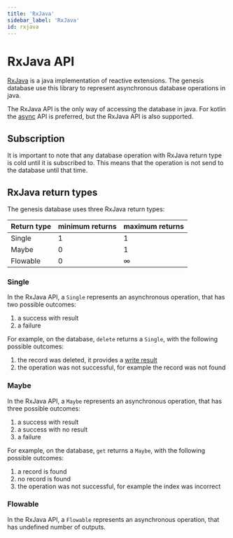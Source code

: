 ```yaml
---
title: 'RxJava'
sidebar_label: 'RxJava'
id: rxjava
---
```


RxJava API
==========

[RxJava](https://www.rxjava.com/) is a java implementation of reactive extensions. The genesis database use this library to represent asynchronous database operations in java.

The RxJava API is the only way of accessing the database in java. For kotlin the [async](https://docs.genesis.global/secure/reference/developer/api/database/reference/apis/async/) API is preferred, but the RxJava API is also supported.

Subscription[​](https://docs.genesis.global/secure/reference/developer/api/database/reference/apis/rxjava/#subscription "Direct link to heading")
-------------------------------------------------------------------------------------------------------------------------------------------------

It is important to note that any database operation with RxJava return type is cold until it is subscribed to. This means that the operation is not send to the database until that time.

RxJava return types[​](https://docs.genesis.global/secure/reference/developer/api/database/reference/apis/rxjava/#rxjava-return-types "Direct link to heading")
---------------------------------------------------------------------------------------------------------------------------------------------------------------

The genesis database uses three RxJava return types:

| Return type | minimum returns | maximum returns |
| --- | --- | --- |
| Single | 1 | 1 |
| Maybe | 0 | 1 |
| Flowable | 0 | ∞ |

### Single[​](https://docs.genesis.global/secure/reference/developer/api/database/reference/apis/rxjava/#single "Direct link to heading")

In the RxJava API, a `Single` represents an asynchronous operation, that has two possible outcomes:

1.  a success with result
2.  a failure

For example, on the database, `delete` returns a `Single`, with the following possible outcomes:

1.  the record was deleted, it provides a [write result](https://docs.genesis.global/secure/reference/developer/api/database/how-to/helper/write-result/overview/)
2.  the operation was not successful, for example the record was not found

### Maybe[​](https://docs.genesis.global/secure/reference/developer/api/database/reference/apis/rxjava/#maybe "Direct link to heading")

In the RxJava API, a `Maybe` represents an asynchronous operation, that has three possible outcomes:

1.  a success with result
2.  a success with no result
3.  a failure

For example, on the database, `get` returns a `Maybe`, with the following possible outcomes:

1.  a record is found
2.  no record is found
3.  the operation was not successful, for example the index was incorrect

### Flowable[​](https://docs.genesis.global/secure/reference/developer/api/database/reference/apis/rxjava/#flowable "Direct link to heading")

In the RxJava API, a `Flowable` represents an asynchronous operation, that has undefined number of outputs.